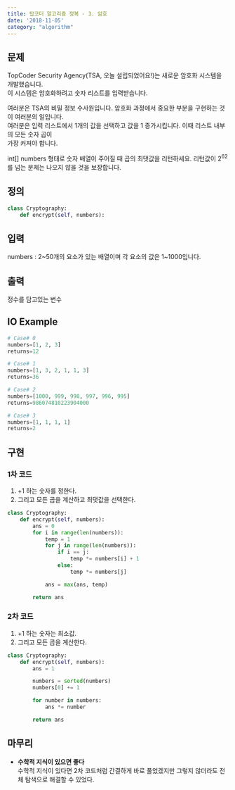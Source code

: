 ```yaml
---
title: 탑코더 알고리즘 정복 - 3. 암호
date: '2018-11-05'
category: "algorithm"
---
```


## 문제
TopCoder Security Agency(TSA, 오늘 설립되었어요!)는 새로운 암호화 시스템을 개발했습니다.  
이 시스템은 암호화하려고 숫자 리스트를 입력받습니다.

여러분은 TSA의 비밀 정보 수사원입니다. 암호화 과정에서 중요한 부분을 구현하는 것이 여러분의 일입니다.  
여러분은 입력 리스트에서 1개의 값을 선택하고 값을 1 증가시킵니다. 이때 리스트 내부의 모든 숫자 곱이  
가장 커져야 합니다.

int[] numbers 형태로 숫자 배열이 주어질 때 곱의 최댓값을 리턴하세요. 리턴값이 $2^62$를 넘는 문제는 나오지 않을 것을 보장합니다.

## 정의
```py
class Cryptography:
	def encrypt(self, numbers):
```

## 입력
numbers : 2~50개의 요소가 있는 배열이며 각 요소의 값은 1~1000입니다.


## 출력
정수를 담고있는 변수

## IO Example
```py
# Case# 0
numbers=[1, 2, 3]
returns=12

# Case# 1
numbers=[1, 3, 2, 1, 1, 3]
returns=36

# Case# 2
numbers=[1000, 999, 998, 997, 996, 995]
returns=986074810223904000

# Case# 3
numbers=[1, 1, 1, 1]
returns=2
```

## 구현

### 1차 코드
1. +1 하는 숫자를 정한다.
2. 그리고 모든 곱을 계산하고 최댓값을 선택한다.

```py
class Cryptography:
    def encrypt(self, numbers):
        ans = 0
        for i in range(len(numbers)):
            temp = 1
            for j in range(len(numbers)):
                if i == j:
                    temp *= numbers[i] + 1
                else:
                    temp *= numbers[j]

            ans = max(ans, temp)

        return ans
```

### 2차 코드
1. +1 하는 숫자는 최소값.
2. 그리고 모든 곱을 계산한다.
```py
class Cryptography:
    def encrypt(self, numbers):
        ans = 1

        numbers = sorted(numbers)
        numbers[0] += 1

        for number in numbers:
            ans *= number

        return ans
```

## 마무리
- **수학적 지식이 있으면 좋다**  
수학적 지식이 있다면 2차 코드처럼 간결하게 바로 풀었겠지만 그렇지 않더라도 전체 탐색으로 해결할 수 있었다.
